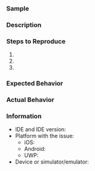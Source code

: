 ### Sample

<!-- Provide a link to the sample there’s an issue with e.g. https://github.com/xamarin/xamarin-forms-samples/tree/master/WebServices/TodoREST -->

### Description

<!-- Describe what the issue is -->

### Steps to Reproduce

1.
2.
3.

### Expected Behavior


### Actual Behavior


### Information

- IDE and IDE version: <!-- Visual Studio 2017 v15.6 / Visual Studio Mac v7.4 -->
- Platform with the issue: <!-- All that apply -->
  - iOS:  <!-- The version of the iOS SDK you are compiling against, e.g. 11.1 -->
  - Android: <!-- The version of the Android SDK you are compiling against, e.g. 8.0 -->
  - UWP:  <!-- The version of the UWP SDK you are compiling against, e.g. 16299 -->
- Device or simulator/emulator: <!-- State whether the problem occurs on a device or a simulator/emulator -->
